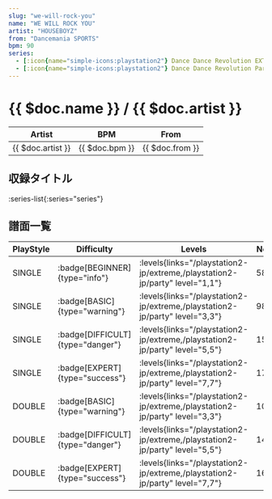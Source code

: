 ```yaml
---
slug: "we-will-rock-you"
name: "WE WILL ROCK YOU"
artist: "HOUSEBOYZ"
from: "Dancemania SPORTS"
bpm: 90
series:
  - [:icon{name="simple-icons:playstation2"} Dance Dance Revolution EXTREME :icon{name="flag:jp-4x3"}](/playstation2-jp/extreme)
  - [:icon{name="simple-icons:playstation2"} Dance Dance Revolution Party Collection :icon{name="flag:jp-4x3"}](/playstation2-jp/party)
---
```


# {{ $doc.name }} / {{ $doc.artist }}

|Artist|BPM|From|
|------|---|----|
|{{ $doc.artist }}|{{ $doc.bpm }}|{{ $doc.from }}|

## 収録タイトル

:series-list{:series="series"}

## 譜面一覧

|PlayStyle|Difficulty|Levels|Notes|Movie|
|---------|----------|------|-----|-----|
|SINGLE| :badge[BEGINNER]{type="info"}| :levels{links="/playstation2-jp/extreme,/playstation2-jp/party" level="1,1"}|58/0||
|SINGLE| :badge[BASIC]{type="warning"}| :levels{links="/playstation2-jp/extreme,/playstation2-jp/party" level="3,3"}|98/1||
|SINGLE| :badge[DIFFICULT]{type="danger"}| :levels{links="/playstation2-jp/extreme,/playstation2-jp/party" level="5,5"}|155/8||
|SINGLE| :badge[EXPERT]{type="success"}| :levels{links="/playstation2-jp/extreme,/playstation2-jp/party" level="7,7"}|179/4||
|DOUBLE| :badge[BASIC]{type="warning"}| :levels{links="/playstation2-jp/extreme,/playstation2-jp/party" level="3,3"}|102/1||
|DOUBLE| :badge[DIFFICULT]{type="danger"}| :levels{links="/playstation2-jp/extreme,/playstation2-jp/party" level="5,5"}|149/2||
|DOUBLE| :badge[EXPERT]{type="success"}| :levels{links="/playstation2-jp/extreme,/playstation2-jp/party" level="7,7"}|161/9||
